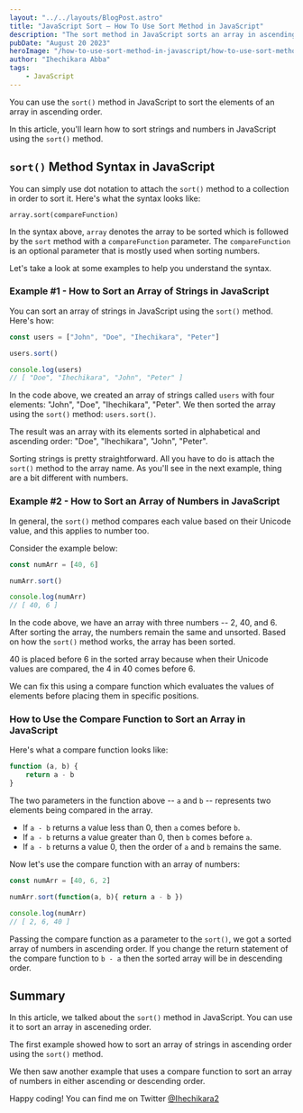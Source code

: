 ```yaml
---
layout: "../../layouts/BlogPost.astro"
title: "JavaScript Sort – How To Use Sort Method in JavaScript"
description: "The sort method in JavaScript sorts an array in ascending order. The sort method works differently with strings and numbers. It evaluates the value of elements in a collection and arranges them based on their Unicode value. Using a compare function, you can sort numbers in either ascending or descending order"
pubDate: "August 20 2023"
heroImage: "/how-to-use-sort-method-in-javascript/how-to-use-sort-method-in-javascript.png"
author: "Ihechikara Abba"
tags:
    - JavaScript
---
```

You can use the `sort()` method in JavaScript to sort the elements of an array in ascending order. 

In this article, you'll learn how to sort strings and numbers in JavaScript using the `sort()` method. 

## `sort()` Method Syntax in JavaScript

You can simply use dot notation to attach the `sort()` method to a collection in order to sort it. Here's what the syntax looks like:

```
array.sort(compareFunction)
```

In the syntax above, `array` denotes the array to be sorted which is followed by the `sort` method with a `compareFunction` parameter. The `compareFunction` is an optional parameter that is mostly used when sorting numbers.

Let's take a look at some examples to help you understand the syntax. 

### Example #1 - How to Sort an Array of Strings in JavaScript

You can sort an array of strings in JavaScript using the `sort()` method. Here's how:

```js
const users = ["John", "Doe", "Ihechikara", "Peter"]

users.sort()

console.log(users)
// [ "Doe", "Ihechikara", "John", "Peter" ]
```

In the code above, we created an array of strings called `users` with four elements: "John", "Doe", "Ihechikara", "Peter". We then sorted the array using the `sort()` method: `users.sort()`.

The result was an array with its elements sorted in alphabetical and ascending order: "Doe", "Ihechikara", "John", "Peter". 

Sorting strings is pretty straightforward. All you have to do is attach the `sort()` method to the array name. As you'll see in the next example, thing are a bit different with numbers. 

### Example #2 - How to Sort an Array of Numbers in JavaScript

In general, the `sort()` method compares each value based on their Unicode value, and this applies to number too. 

Consider the example below:

```js
const numArr = [40, 6]

numArr.sort()

console.log(numArr)
// [ 40, 6 ]
```

In the code above, we have an array with three numbers -- 2, 40, and 6. After sorting the array, the numbers remain the same and unsorted. Based on how the `sort()` method works, the array has been sorted. 

40 is placed before 6 in the sorted array because when their Unicode values are compared, the 4 in 40 comes before 6. 

We can fix this using a compare function which evaluates the values of elements before placing them in specific positions.

### How to Use the Compare Function to Sort an Array in JavaScript

Here's what a compare function looks like:

```js
function (a, b) {
    return a - b
}
```

The two parameters in the function above -- `a` and `b` -- represents two elements being compared in the array. 

- If `a - b` returns a value less than 0, then `a` comes before `b`. 
- If `a - b` returns a value greater than 0, then `b` comes before `a`.
- If `a - b` returns a value 0, then the order of `a` and `b` remains the same.

Now let's use the compare function with an array of numbers: 

```js
const numArr = [40, 6, 2]

numArr.sort(function(a, b){ return a - b })

console.log(numArr)
// [ 2, 6, 40 ]
```

Passing the compare function as a parameter to the `sort()`, we got a sorted array of numbers in ascending order. If you change the return statement of the compare function to `b - a` then the sorted array will be in descending order.

## Summary

In this article, we talked about the `sort()` method in JavaScript. You can use it to sort an array in asceneding order.

The first example showed how to sort an array of strings in ascending order using the `sort()` method.

We then saw another example that uses a compare function to sort an array of numbers in either ascending or descending order.

Happy coding! You can find me on Twitter [@Ihechikara2](https://twitter.com/Ihechikara2)